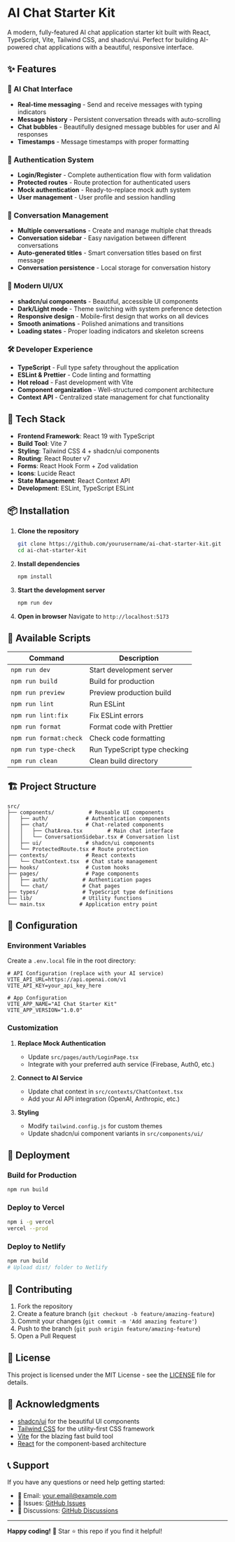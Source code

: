 # AI Chat Starter Kit

A modern, fully-featured AI chat application starter kit built with React, TypeScript, Vite, Tailwind CSS, and shadcn/ui. Perfect for building AI-powered chat applications with a beautiful, responsive interface.

## ✨ Features

### 🤖 AI Chat Interface
- **Real-time messaging** - Send and receive messages with typing indicators
- **Message history** - Persistent conversation threads with auto-scrolling
- **Chat bubbles** - Beautifully designed message bubbles for user and AI responses
- **Timestamps** - Message timestamps with proper formatting

### 👤 Authentication System
- **Login/Register** - Complete authentication flow with form validation
- **Protected routes** - Route protection for authenticated users
- **Mock authentication** - Ready-to-replace mock auth system
- **User management** - User profile and session handling

### 💬 Conversation Management
- **Multiple conversations** - Create and manage multiple chat threads
- **Conversation sidebar** - Easy navigation between different conversations
- **Auto-generated titles** - Smart conversation titles based on first message
- **Conversation persistence** - Local storage for conversation history

### 🎨 Modern UI/UX
- **shadcn/ui components** - Beautiful, accessible UI components
- **Dark/Light mode** - Theme switching with system preference detection
- **Responsive design** - Mobile-first design that works on all devices
- **Smooth animations** - Polished animations and transitions
- **Loading states** - Proper loading indicators and skeleton screens

### 🛠️ Developer Experience
- **TypeScript** - Full type safety throughout the application
- **ESLint & Prettier** - Code linting and formatting
- **Hot reload** - Fast development with Vite
- **Component organization** - Well-structured component architecture
- **Context API** - Centralized state management for chat functionality

## 🚀 Tech Stack

- **Frontend Framework**: React 19 with TypeScript
- **Build Tool**: Vite 7
- **Styling**: Tailwind CSS 4 + shadcn/ui components
- **Routing**: React Router v7
- **Forms**: React Hook Form + Zod validation
- **Icons**: Lucide React
- **State Management**: React Context API
- **Development**: ESLint, TypeScript ESLint

## 📦 Installation

1. **Clone the repository**
   ```bash
   git clone https://github.com/yourusername/ai-chat-starter-kit.git
   cd ai-chat-starter-kit
   ```

2. **Install dependencies**
   ```bash
   npm install
   ```

3. **Start the development server**
   ```bash
   npm run dev
   ```

4. **Open in browser**
   Navigate to `http://localhost:5173`

## 🧞 Available Scripts

| Command | Description |
|---------|-------------|
| `npm run dev` | Start development server |
| `npm run build` | Build for production |
| `npm run preview` | Preview production build |
| `npm run lint` | Run ESLint |
| `npm run lint:fix` | Fix ESLint errors |
| `npm run format` | Format code with Prettier |
| `npm run format:check` | Check code formatting |
| `npm run type-check` | Run TypeScript type checking |
| `npm run clean` | Clean build directory |

## 🏗️ Project Structure

```
src/
├── components/           # Reusable UI components
│   ├── auth/            # Authentication components
│   ├── chat/            # Chat-related components
│   │   ├── ChatArea.tsx        # Main chat interface
│   │   └── ConversationSidebar.tsx # Conversation list
│   ├── ui/              # shadcn/ui components
│   └── ProtectedRoute.tsx # Route protection
├── contexts/            # React contexts
│   └── ChatContext.tsx  # Chat state management
├── hooks/               # Custom hooks
├── pages/               # Page components
│   ├── auth/           # Authentication pages
│   └── chat/           # Chat pages
├── types/              # TypeScript type definitions
├── lib/                # Utility functions
└── main.tsx           # Application entry point
```

## 🔧 Configuration

### Environment Variables
Create a `.env.local` file in the root directory:

```env
# API Configuration (replace with your AI service)
VITE_API_URL=https://api.openai.com/v1
VITE_API_KEY=your_api_key_here

# App Configuration
VITE_APP_NAME="AI Chat Starter Kit"
VITE_APP_VERSION="1.0.0"
```

### Customization

1. **Replace Mock Authentication**
   - Update `src/pages/auth/LoginPage.tsx`
   - Integrate with your preferred auth service (Firebase, Auth0, etc.)

2. **Connect to AI Service**
   - Update chat context in `src/contexts/ChatContext.tsx`
   - Add your AI API integration (OpenAI, Anthropic, etc.)

3. **Styling**
   - Modify `tailwind.config.js` for custom themes
   - Update shadcn/ui component variants in `src/components/ui/`

## 🚀 Deployment

### Build for Production
```bash
npm run build
```

### Deploy to Vercel
```bash
npm i -g vercel
vercel --prod
```

### Deploy to Netlify
```bash
npm run build
# Upload dist/ folder to Netlify
```

## 🤝 Contributing

1. Fork the repository
2. Create a feature branch (`git checkout -b feature/amazing-feature`)
3. Commit your changes (`git commit -m 'Add amazing feature'`)
4. Push to the branch (`git push origin feature/amazing-feature`)
5. Open a Pull Request

## 📄 License

This project is licensed under the MIT License - see the [LICENSE](LICENSE) file for details.

## 🙏 Acknowledgments

- [shadcn/ui](https://ui.shadcn.com/) for the beautiful UI components
- [Tailwind CSS](https://tailwindcss.com/) for the utility-first CSS framework
- [Vite](https://vitejs.dev/) for the blazing fast build tool
- [React](https://reactjs.org/) for the component-based architecture

## 📞 Support

If you have any questions or need help getting started:

- 📧 Email: your.email@example.com
- 🐛 Issues: [GitHub Issues](https://github.com/yourusername/ai-chat-starter-kit/issues)
- 💬 Discussions: [GitHub Discussions](https://github.com/yourusername/ai-chat-starter-kit/discussions)

---

**Happy coding!** 🎉 Star ⭐ this repo if you find it helpful!